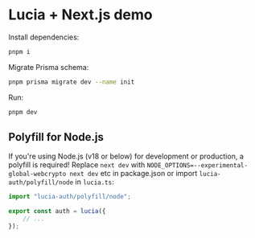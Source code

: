# Lucia + Next.js demo

Install dependencies:

```bash
pnpm i
```

Migrate Prisma schema:

```bash
pnpm prisma migrate dev --name init
```

Run:

```bash
pnpm dev
```

## Polyfill for Node.js

If you're using Node.js (v18 or below) for development or production, a polyfill is required! Replace `next dev` with `NODE_OPTIONS=--experimental-global-webcrypto next dev` etc in package.json or import `lucia-auth/polyfill/node` in `lucia.ts`:

```ts
import "lucia-auth/polyfill/node";

export const auth = lucia({
	// ...
});
```
